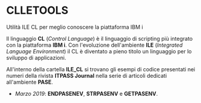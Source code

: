 # CLLETOOLS
Utilità ILE CL per meglio conoscere la piattaforma IBM i 

Il linguaggio **CL** (*Control Language*) è il linguaggio di scripting più integrato con la piattaforma **IBM i**.
Con l'evoluzione dell'ambiente **ILE** (*Integrated Language Environment*) il CL è diventato a pieno titolo un linguaggio per lo sviluppo di applicazioni.


All'interno della cartella **ILE_CL** si trovano gli esempi di codice presentati nei numeri della rivista **ITPASS Journal** nella serie di articoli dedicati all'ambiente **PASE**.

* *Marzo 2019*: **ENDPASENEV**, **STRPASENV** e **GETPASENV**.

